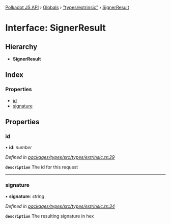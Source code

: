 [Polkadot JS API](../README.md) › [Globals](../globals.md) › ["types/extrinsic"](../modules/_types_extrinsic_.md) › [SignerResult](_types_extrinsic_.signerresult.md)

# Interface: SignerResult

## Hierarchy

* **SignerResult**

## Index

### Properties

* [id](_types_extrinsic_.signerresult.md#id)
* [signature](_types_extrinsic_.signerresult.md#signature)

## Properties

###  id

• **id**: *number*

*Defined in [packages/types/src/types/extrinsic.ts:29](https://github.com/polkadot-js/api/blob/5df22835f6/packages/types/src/types/extrinsic.ts#L29)*

**`description`** The id for this request

___

###  signature

• **signature**: *string*

*Defined in [packages/types/src/types/extrinsic.ts:34](https://github.com/polkadot-js/api/blob/5df22835f6/packages/types/src/types/extrinsic.ts#L34)*

**`description`** The resulting signature in hex
